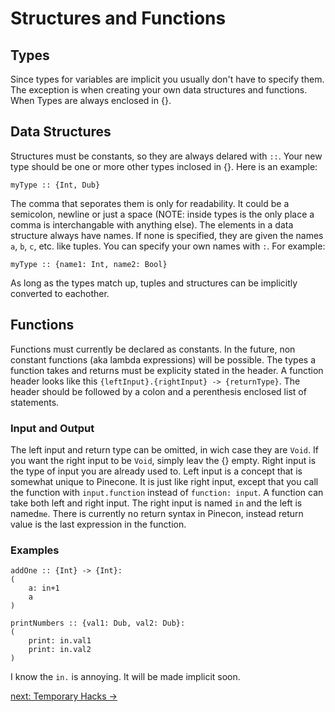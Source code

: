 # Structures and Functions

## Types

Since types for variables are implicit you usually don't have to specify them. The exception is when creating your own data structures and functions. When Types are always enclosed in {}.

## Data Structures

Structures must be constants, so they are always delared with `::`. Your new type should be one or more other types inclosed in {}. Here is an example:
```
myType :: {Int, Dub}
```
The comma that seporates them is only for readability. It could be a semicolon, newline or just a space (NOTE: inside types is the only place a comma is interchangable with anything else). The elements in a data structure always have names. If none is specified, they are given the names `a`, `b`, `c`, etc. like tuples. You can specify your own names with `:`. For example:
```
myType :: {name1: Int, name2: Bool}
```
As long as the types match up, tuples and structures can be implicitly converted to eachother.

## Functions

Functions must currently be declared as constants. In the future, non constant functions (aka lambda expressions) will be possible. The types a function takes and returns must be explicity stated in the header. A function header looks like this `{leftInput}.{rightInput} -> {returnType}`. The header should be followed by a colon and a perenthesis enclosed list of statements.

### Input and Output
The left input and return type can be omitted, in wich case they are `Void`. If you want the right input to be `Void`, simply leav the {} empty. Right input is the type of input you are already used to. Left input is a concept that is somewhat unique to Pinecone. It is just like right input, except that you call the function with `input.function` instead of `function: input`. A function can take both left and right input. The right input is named `in` and the left is named`me`. There is currently no return syntax in Pinecon, instead return value is the last expression in the function.

### Examples
```
addOne :: {Int} -> {Int}:
(
    a: in+1
    a
)

printNumbers :: {val1: Dub, val2: Dub}:
(
    print: in.val1
    print: in.val2
)
```

I know the `in.` is annoying. It will be made implicit soon.

[next: Temporary Hacks ->](5_temporary_hacks.md)
